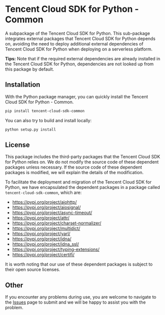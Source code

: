 # Tencent Cloud SDK for Python - Common
A subpackage of the Tencent Cloud SDK for Python. This sub-package integrates external packages that Tencent Cloud SDK for Python depends on, avoiding the need to deploy additional external dependencies of Tencent Cloud SDK for Python when deploying on a serverless platform.

**Tips:** Note that if the required external dependencies are already installed in the Tencent Cloud SDK for Python, dependencies are not looked up from this package by default.

## Installation
With the Python package manager, you can quickly install the Tencent Cloud SDK for Python - Common.

```bash
pip install tencent-cloud-sdk-common
```

You can also try to build and install locally:

```bash
python setup.py install
```

## License
This package includes the third-party packages that the Tencent Cloud SDK for Python relies on. We do not modify the source code of these dependent packages unless necessary. If the source code of these dependent packages is modified, we will explain the details of the modification.

To facilitate the deployment and migration of the Tencent Cloud SDK for Python, we have encapsulated the dependent packages in a package called `tencent-cloud-sdk-common`, which are:

- https://pypi.org/project/aiohttp/
- https://pypi.org/project/aiosignal/
- https://pypi.org/project/async-timeout/
- https://pypi.org/project/attr/
- https://pypi.org/project/charset-normalizer/
- https://pypi.org/project/multidict/
- https://pypi.org/project/yarl/
- https://pypi.org/project/idna/
- https://pypi.org/project/idna_ssl/
- https://pypi.org/project/typing-extensions/
- https://pypi.org/project/certifi/

It is worth noting that our use of these dependent packages is subject to their open source licenses.

## Other
If you encounter any problems during use, you are welcome to navigate to the [Issues](https://github.com/nobody-night/tencent-cloud-sdk-python/issues) page to submit and we will be happy to assist you with the problem.
